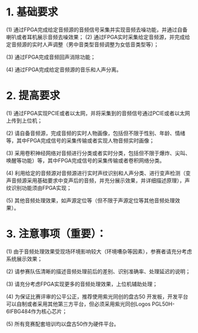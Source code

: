 # 1. 基础要求
(1) 通过FPGA完成给定音频源的音频信号采集并实现音频去噪功能，并通过自备喇叭或者耳机展示音频去噪效果；
(2) 通过FPGA实时采集给定音频源，并完成给定音频源的实时人声调整（男中音类型音频调整为女低音类型等）；

(3) 通过FPGA完成音频回声消除功能；

(4) 通过FPGA完成给定音频源的音乐和人声分离。

# 2. 提高要求

(1) 通过FPGA实现PCIE或者以太网，并将采集到的音频信号通过PCIE或者以太网上传到上位机；

(2) 请自备音频源，完成音频的实时人物画像，包括但不限于性别、年龄、情绪等，其中FPGA完成信号的采集传输或者实现人物音频实时画像；

(3) 采用卷积神经网络对音频进行分类或者实时分类，包括但不限于爆炸、尖叫、唤醒等功能）等，其中FPGA完成信号的采集传输或者卷积网络分类。

(4) 利用给定的音频源对音频源进行实时声纹识别和人声分类、进行变声检测（变声音频源采用基础要求中变声后的音频，并充分展示效果，并详细描述原理），声纹识别功能须由FPGA实现；

(5) 其他音频处理效果，如声源定位等（但不限于声源定位等其他音频处理效果）。

# 3. 注意事项（重要）：

(1) 由于音频处理效果受现场环境影响较大（环境嘈杂等因素），参赛者请充分考虑系统展示效果；

(2) 请参赛队伍清晰的描述音频处理前后的差别、识别准确率、处理延迟的说明；

(3) 请充分考虑FPGA实现更多的音频处理效果，上位机辅助处理；

(4) 为保证比赛评审的公平公正，推荐使用紫光同创的盘古50 开发板，开发平台可以自制或者采用其他第三方平台，但必须采用紫光同创Logos PGL50H-6IFBG484作为核心芯片；

(5) 所有竞赛配套培训均以盘古50作为硬件平台。